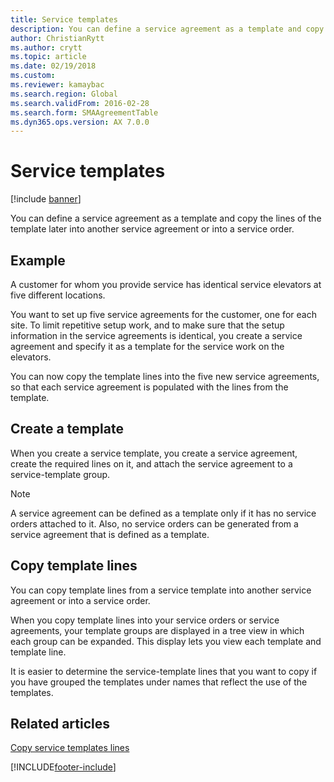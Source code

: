 ```yaml
---
title: Service templates
description: You can define a service agreement as a template and copy the lines of the template later into another service agreement or into a service order.
author: ChristianRytt
ms.author: crytt
ms.topic: article
ms.date: 02/19/2018
ms.custom:
ms.reviewer: kamaybac
ms.search.region: Global
ms.search.validFrom: 2016-02-28
ms.search.form: SMAAgreementTable
ms.dyn365.ops.version: AX 7.0.0
---
```


# Service templates

[!include [banner](../includes/banner.md)]

You can define a service agreement as a template and copy the lines of the template later into another service agreement or into a service order.

## Example

A customer for whom you provide service has identical service elevators at five different locations.

You want to set up five service agreements for the customer, one for each site.
To limit repetitive setup work, and to make sure that the setup information in
the service agreements is identical, you create a service agreement and specify
it as a template for the service work on the elevators.

You can now copy the template lines into the five new service agreements, so
that each service agreement is populated with the lines from the template.

## Create a template

When you create a service template, you create a service agreement, create the
required lines on it, and attach the service agreement to a service-template
group.

> [!NOTE]
> A service agreement can be defined as a template only if it has no service
orders attached to it. Also, no service orders can be generated from a service
agreement that is defined as a template.

## Copy template lines

You can copy template lines from a service template into another service
agreement or into a service order.

When you copy template lines into your service orders or service agreements,
your template groups are displayed in a tree view in which each group can be
expanded. This display lets you view each template and template line.

It is easier to determine the service-template lines that you want to copy if
you have grouped the templates under names that reflect the use of the
templates.

## Related articles

[Copy service templates lines](copy-service-template-lines.md)


[!INCLUDE[footer-include](../../includes/footer-banner.md)]